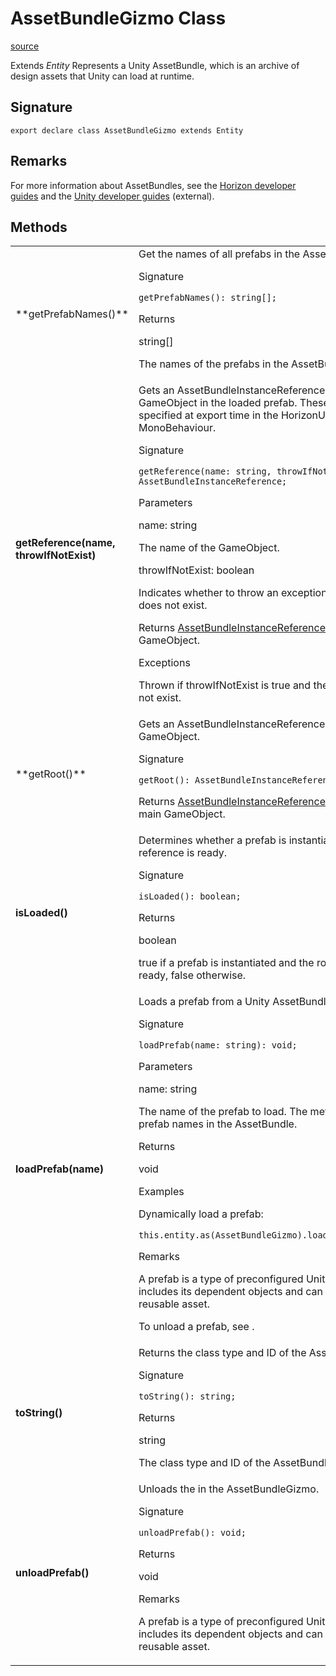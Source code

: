 # AssetBundleGizmo Class

[source](https://developers.meta.com/horizon-worlds/reference/2.0.0/unity_asset_bundles_assetbundlegizmo)

Extends *Entity* Represents a Unity AssetBundle, which is an archive of design assets that Unity can load at runtime.

## Signature

```
export declare class AssetBundleGizmo extends Entity
```

## Remarks

For more information about AssetBundles, see the [Horizon developer guides](https://developers.meta.com/horizon-worlds/learn/documentation/desktop-editor/assets/unity-assetbundles/horizon-unity-assetbundles-overview) and the [Unity developer guides](https://docs.unity3d.com/Manual/AssetBundlesIntro.html) (external).

## Methods

<table>
  <tbody>
    <tr>
      <td>**getPrefabNames()**</td>
      <td>Get the names of all prefabs in the AssetBundle instance.

Signature

```
getPrefabNames(): string[];
```

Returns

string\[\]

The names of the prefabs in the AssetBundle instance.</td>
    </tr>
    <tr>
      <td>**getReference(name, throwIfNotExist)**</td>
      <td>Gets an AssetBundleInstanceReference for an exposed GameObject in the loaded prefab. These need to be specified at export time in the HorizonUnityAssetReferences MonoBehaviour.

Signature

```
getReference(name: string, throwIfNotExist: boolean): AssetBundleInstanceReference;
```

Parameters

name: string

The name of the GameObject.

throwIfNotExist: boolean

Indicates whether to throw an exception if the GameObject does not exist.

Returns [AssetBundleInstanceReference](/horizon-worlds/reference/2.0.0/unity_asset_bundles_assetbundleinstancereference) A reference to the GameObject.

Exceptions

  

Thrown if throwIfNotExist is true and the GameObject does not exist.

  

  </td>
    </tr>
    <tr>
      <td>**getRoot()**</td>
      <td>Gets an AssetBundleInstanceReference for the main GameObject.

Signature

```
getRoot(): AssetBundleInstanceReference;
```

Returns [AssetBundleInstanceReference](/horizon-worlds/reference/2.0.0/unity_asset_bundles_assetbundleinstancereference) A reference to the main GameObject.</td>
    </tr>
    <tr>
      <td>**isLoaded()**</td>
      <td>Determines whether a prefab is instantiated and the root reference is ready.

Signature

```
isLoaded(): boolean;
```

Returns

boolean

true if a prefab is instantiated and the root reference is ready, false otherwise.</td>
    </tr>
    <tr>
      <td>**loadPrefab(name)**</td>
      <td>Loads a prefab from a Unity AssetBundle.

Signature

```
loadPrefab(name: string): void;
```

Parameters

name: string

The name of the prefab to load. The method retrieves the prefab names in the AssetBundle.

Returns

void

Examples

Dynamically load a prefab:

```
this.entity.as(AssetBundleGizmo).loadPrefab("Prefab01");
```

Remarks

A prefab is a type of preconfigured Unity GameObject that includes its dependent objects and can be stored as a reusable asset.

  

To unload a prefab, see .</td>
    </tr>
    <tr>
      <td>**toString()**</td>
      <td>Returns the class type and ID of the AssetBundleGizmo.

Signature

```
toString(): string;
```

Returns

string

The class type and ID of the AssetBundleGizmo.</td>
    </tr>
    <tr>
      <td>**unloadPrefab()**</td>
      <td>Unloads the in the AssetBundleGizmo.

Signature

```
unloadPrefab(): void;
```

Returns

void

Remarks

A prefab is a type of preconfigured Unity GameObject that includes its dependent objects and can be stored as a reusable asset.</td>
    </tr>
  </tbody>
</table>